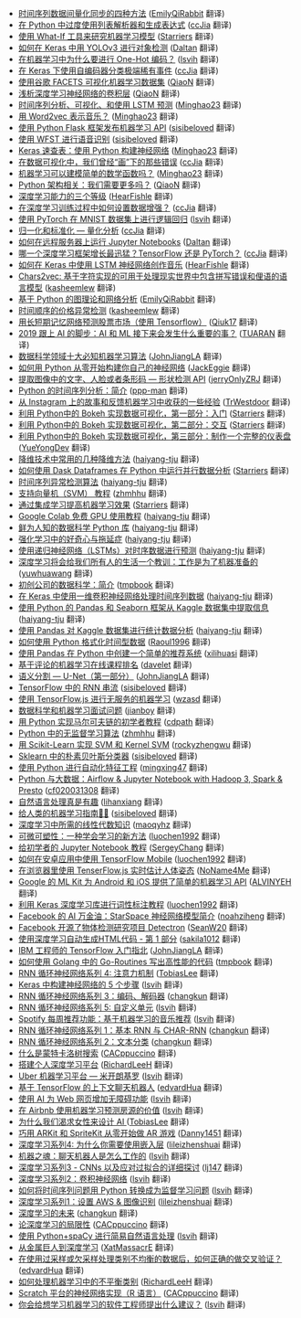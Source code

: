 * [时间序列数据间量化同步的四种方法](https://juejin.im/post/5d213c126fb9a07f091bc3f5) ([EmilyQiRabbit](https://github.com/EmilyQiRabbit) 翻译)
* [在 Python 中过度使用列表解析器和生成表达式](https://juejin.im/post/5d281b0ff265da1b8b2b8ae0) ([ccJia](https://github.com/ccJia) 翻译)
* [使用 What-If 工具来研究机器学习模型](https://juejin.im/post/5d143abff265da1bb80c4005) ([Starriers](https://github.com/Starriers) 翻译)
* [如何在 Keras 中用 YOLOv3 进行对象检测](https://juejin.im/post/5d12eef5e51d455a68490ba8) ([Daltan](https://github.com/Daltan) 翻译)
* [在机器学习中为什么要进行 One-Hot 编码？](https://juejin.im/post/5d15840e5188255c23553204) ([lsvih](https://github.com/lsvih) 翻译)
* [在 Keras 下使用自编码器分类极端稀有事件](https://juejin.im/post/5cff17296fb9a07ec63b0a7f) ([ccJia](https://github.com/ccJia) 翻译)
* [使用谷歌 FACETS 可视化机器学习数据集](https://juejin.im/post/5d0226986fb9a07ecb0ba33a) ([QiaoN](https://github.com/QiaoN) 翻译)
* [浅析深度学习神经网络的卷积层](https://juejin.im/post/5ceeef01518825351e354747) ([QiaoN](https://github.com/QiaoN) 翻译)
* [时间序列分析、可视化、和使用 LSTM 预测](https://juejin.im/post/5cecdbb75188252db706f4e9) ([Minghao23](https://github.com/Minghao23) 翻译)
* [用 Word2vec 表示音乐？](https://juejin.im/post/5cdcdd9ee51d456e8240ddc3) ([Minghao23](https://github.com/Minghao23) 翻译)
* [使用 Python Flask 框架发布机器学习 API](https://juejin.im/post/5cd7f862e51d453aa44ad6f3) ([sisibeloved](https://github.com/sisibeloved) 翻译)
* [使用 WFST 进行语音识别](https://juejin.im/post/5cd7f7c56fb9a03218556ea4) ([sisibeloved](https://github.com/sisibeloved) 翻译)
* [Keras 速查表：使用 Python 构建神经网络](https://juejin.im/post/5cd40d24f265da038412a8be) ([Minghao23](https://github.com/Minghao23) 翻译)
* [在数据可视化中，我们曾经“画”下的那些错误](https://juejin.im/post/5cd39e1de51d453a3a0acb7b) ([ccJia](https://github.com/ccJia) 翻译)
* [机器学习可以建模简单的数学函数吗？](https://juejin.im/post/5ccd6d30e51d453ae03507da) ([Minghao23](https://github.com/Minghao23) 翻译)
* [Python 架构相关：我们需要更多吗？](https://juejin.im/post/5cd1db8c51882535b323a3c7) ([QiaoN](https://github.com/QiaoN) 翻译)
* [深度学习能力的三个等级](https://juejin.im/post/5cce97ec6fb9a031fe3bd85d) ([HearFishle](https://github.com/HearFishle) 翻译)
* [在深度学习训练过程中如何设置数据增强？](https://juejin.im/post/5cc87ec8f265da03b446202b) ([ccJia](https://github.com/ccJia) 翻译)
* [使用 PyTorch 在 MNIST 数据集上进行逻辑回归](https://juejin.im/post/5cc66d946fb9a032286173a7) ([lsvih](https://github.com/lsvih) 翻译)
* [归一化和标准化 — 量化分析](https://juejin.im/post/5cc5c0a06fb9a0321b69740a) ([ccJia](https://github.com/ccJia) 翻译)
* [如何在远程服务器上运行 Jupyter Notebooks](https://juejin.im/post/5cb5e0a9f265da036c577f24) ([Daltan](https://github.com/Daltan) 翻译)
* [哪一个深度学习框架增长最迅猛？TensorFlow 还是 PyTorch？](https://juejin.im/post/5caefef45188251b070f7d70) ([ccJia](https://github.com/ccJia) 翻译)
* [如何在 Keras 中使用 LSTM 神经网络创作音乐](https://juejin.im/post/5c9c19d7e51d453e7d28a173) ([HearFishle](https://github.com/HearFishle) 翻译)
* [Chars2vec: 基于字符实现的可用于处理现实世界中包含拼写错误和俚语的语言模型](https://juejin.im/post/5c96fd46e51d4513e072c3ae) ([kasheemlew](https://github.com/kasheemlew) 翻译)
* [基于 Python 的图理论和网络分析](https://juejin.im/post/5c9066b3f265da612e6d5770) ([EmilyQiRabbit](https://github.com/EmilyQiRabbit) 翻译)
* [时间顺序的价格异常检测](https://juejin.im/post/5c998f8ae51d454e523b6ed5) ([kasheemlew](https://github.com/kasheemlew) 翻译)
* [用长短期记忆网络预测股票市场（使用 Tensorflow）](https://juejin.im/post/5c8114de51882540a830b910) ([Qiuk17](https://github.com/Qiuk17) 翻译)
* [2019 跟上 AI 的脚步：AI 和 ML 接下来会发生什么重要的事？](https://juejin.im/post/5c83c8ba5188250aa57a0e2f) ([TUARAN](https://github.com/TUARAN) 翻译)
* [数据科学领域十大必知机器学习算法](https://juejin.im/post/5c73bbfff265da2da771d42a) ([JohnJiangLA](https://github.com/JohnJiangLA) 翻译)
* [如何用 Python 从零开始构建你自己的神经网络](https://juejin.im/post/5c7a478c518825787e6a0f67) ([JackEggie](https://github.com/JackEggie) 翻译)
* [提取图像中的文字、人脸或者条形码 — 形状检测 API](https://juejin.im/post/5c64026fe51d457f963d249c) ([jerryOnlyZRJ](https://github.com/jerryOnlyZRJ) 翻译)
* [Python 的时间序列分析：简介](https://juejin.im/post/5c6c12def265da2ddc3c70ce) ([ppp-man](https://github.com/ppp-man) 翻译)
* [从 Instagram 上的故事和反馈机器学习中收获的一些经验](https://juejin.im/post/5c683dfce51d45164c7599fb) ([TrWestdoor](https://github.com/TrWestdoor) 翻译)
* [利用 Python中的 Bokeh 实现数据可视化，第一部分：入门](https://juejin.im/post/5c3c83c7f265da612d197bf0) ([Starriers](https://github.com/Starriers) 翻译)
* [利用 Python中的 Bokeh 实现数据可视化，第二部分：交互](https://juejin.im/post/5c34a9dee51d4551d044efce) ([Starriers](https://github.com/Starriers) 翻译)
* [利用 Python中的 Bokeh 实现数据可视化，第三部分：制作一个完整的仪表盘](https://juejin.im/post/5c3ae4656fb9a049d9757021) ([YueYongDev](https://github.com/YueYongDev) 翻译)
* [降维技术中常用的几种降维方法](https://juejin.im/post/5c4513a06fb9a049dc028d0c) ([haiyang-tju](https://github.com/haiyang-tju) 翻译)
* [如何使用 Dask Dataframes 在 Python 中运行并行数据分析](https://juejin.im/post/5c1feeaf5188257f9242b65c) ([Starriers](https://github.com/Starriers) 翻译)
* [时间序列异常检测算法](https://juejin.im/post/5c19f4cb518825678a7bad4c) ([haiyang-tju](https://github.com/haiyang-tju) 翻译)
* [支持向量机（SVM） 教程](http://5a77c24cf265da4e747f92e8/) ([zhmhhu](https://github.com/zhmhhu) 翻译)
* [通过集成学习提高机器学习效果](https://juejin.im/post/5c0909d951882548e93806e0) ([Starriers](https://github.com/Starriers) 翻译)
* [Google Colab 免费 GPU 使用教程](https://juejin.im/post/5c05e1bc518825689f1b4948) ([haiyang-tju](https://github.com/haiyang-tju) 翻译)
* [鲜为人知的数据科学 Python 库](https://juejin.im/post/5c075e09518825159512715f) ([haiyang-tju](https://github.com/haiyang-tju) 翻译)
* [强化学习中的好奇心与拖延症](https://juejin.im/post/5bff316651882548e937ef20) ([haiyang-tju](https://github.com/haiyang-tju) 翻译)
* [使用递归神经网络（LSTMs）对时序数据进行预测](https://juejin.im/post/5bf8a70cf265da61776ba1dc) ([haiyang-tju](https://github.com/haiyang-tju) 翻译)
* [深度学习将会给我们所有人的生活一个教训：工作是为了机器准备的](https://juejin.im/post/5bd71fd6f265da0aa94a5bce) ([yuwhuawang](https://github.com/yuwhuawang) 翻译)
* [初创公司的数据科学：简介](https://juejin.im/post/5bd55b76f265da0ae472ce1b) ([tmpbook](https://github.com/tmpbook) 翻译)
* [在 Keras 中使用一维卷积神经网络处理时间序列数据](https://juejin.im/post/5beb7432f265da61524cf27c) ([haiyang-tju](https://github.com/haiyang-tju) 翻译)
* [使用 Python 的 Pandas 和 Seaborn 框架从 Kaggle 数据集中提取信息](https://juejin.im/post/5be8caf651882551cc25acf5) ([haiyang-tju](https://github.com/haiyang-tju) 翻译)
* [使用 Pandas 对 Kaggle 数据集进行统计数据分析](https://juejin.im/post/5be8c994f265da61461db107) ([haiyang-tju](https://github.com/haiyang-tju) 翻译)
* [如何使用 Python 格式化时间型数据](https://juejin.im/post/5be26d15f265da61776b720a) ([Raoul1996](https://github.com/Raoul1996) 翻译)
* [使用 Pandas 在 Python 中创建一个简单的推荐系统](https://juejin.im/post/5be958416fb9a049af6cc969) ([xilihuasi](https://github.com/xilihuasi) 翻译)
* [基于评论的机器学习在线课程排名](https://juejin.im/post/5bc997fd6fb9a05cdb106d7a) ([davelet](https://github.com/davelet) 翻译)
* [语义分割 — U-Net（第一部分）](https://juejin.im/post/5bc55ec8f265da0a8f35ef20) ([JohnJiangLA](https://github.com/JohnJiangLA) 翻译)
* [TensorFlow 中的 RNN 串流](https://juejin.im/post/5bcb2975f265da0a8d36c7d8) ([sisibeloved](https://github.com/sisibeloved) 翻译)
* [使用 TensorFlow.js 进行无服务的机器学习](https://juejin.im/post/5bc13de2e51d450e827b88fc) ([wzasd](https://github.com/wzasd) 翻译)
* [数据科学和机器学习面试问题](https://juejin.im/post/5bbb104f5188255c960c4d7e) ([jianboy](https://github.com/jianboy) 翻译)
* [用 Python 实现马尔可夫链的初学者教程](https://juejin.im/post/5bb031d06fb9a05cdb104888) ([cdpath](https://github.com/cdpath) 翻译)
* [Python 中的无监督学习算法](https://juejin.im/post/5bab10ed6fb9a05d1f2211b6) ([zhmhhu](https://github.com/zhmhhu) 翻译)
* [用 Scikit-Learn 实现 SVM 和 Kernel SVM](https://juejin.im/post/5b7fd39af265da43831fa136) ([rockyzhengwu](https://github.com/rockyzhengwu) 翻译)
* [Sklearn 中的朴素贝叶斯分类器](https://juejin.im/post/5b8510be51882542d23a1d66) ([sisibeloved](https://github.com/sisibeloved) 翻译)
* [使用 Python 进行自动化特征工程](https://juejin.im/post/5b6ea0e4e51d4519044adff0) ([mingxing47](https://github.com/mingxing47) 翻译)
* [Python 与大数据：Airflow & Jupyter Notebook with Hadoop 3, Spark & Presto](https://juejin.im/post/5b5a7fdfe51d453526175687) ([cf020031308](https://github.com/cf020031308) 翻译)
* [自然语言处理真是有趣](https://juejin.im/post/5b6d08e2f265da0f9c67cf0b) ([lihanxiang](https://github.com/lihanxiang) 翻译)
* [给人类的机器学习指南🤖👶](https://juejin.im/post/5b136f12f265da6e5415114b) ([sisibeloved](https://github.com/sisibeloved) 翻译)
* [深度学习中所需的线性代数知识](https://juejin.im/post/5b19d99ae51d4506d81a7a2f) ([maoqyhz](https://github.com/maoqyhz) 翻译)
* [可微可塑性：一种学会学习的新方法](https://juejin.im/post/5b055308f265da0ba063879d) ([luochen1992](https://github.com/luochen1992) 翻译)
* [给初学者的 Jupyter Notebook 教程](https://juejin.im/post/5af8d3776fb9a07ab7744dd0) ([SergeyChang](https://github.com/SergeyChang) 翻译)
* [如何在安卓应用中使用 TensorFlow Mobile](https://juejin.im/post/5afb8dc5518825426c690236) ([luochen1992](https://github.com/luochen1992) 翻译)
* [在浏览器里使用 TenserFlow.js 实时估计人体姿态](https://juejin.im/post/5afd833b5188254270642ff3) ([NoName4Me](https://github.com/NoName4Me) 翻译)
* [Google 的 ML Kit 为 Android 和 iOS 提供了简单的机器学习 API](https://juejin.im/post/5af2942e51882567244df836) ([ALVINYEH](https://github.com/ALVINYEH) 翻译)
* [利用 Keras 深度学习库进行词性标注教程](https://juejin.im/post/5ae4613a5188256727742d7d) ([luochen1992](https://github.com/luochen1992) 翻译)
* [Facebook 的 AI 万金油：StarSpace 神经网络模型简介](https://juejin.im/post/5a83af7c6fb9a0633c661404) ([noahziheng](https://github.com/noahziheng) 翻译)
* [Facebook 开源了物体检测研究项目 Detectron](https://juejin.im/post/5a6c2ba56fb9a01cb64f0591) ([SeanW20](https://github.com/SeanW20) 翻译)
* [使用深度学习自动生成HTML代码 - 第 1 部分](https://juejin.im/post/5a72744e6fb9a01cb64f1d66) ([sakila1012](https://github.com/sakila1012) 翻译)
* [IBM 工程师的 TensorFlow 入门指北](https://juejin.im/post/5a3d1ecb518825256362de6a) ([JohnJiangLA](https://github.com/JohnJiangLA) 翻译)
* [如何使用 Golang 中的 Go-Routines 写出高性能的代码](https://juejin.im/post/5a17c0f9f265da431a42e060) ([tmpbook](https://github.com/tmpbook) 翻译)
* [RNN 循环神经网络系列 4: 注意力机制](https://juejin.im/post/59f72f61f265da432002871c?utm_source=gold-miner&utm_medium=readme&utm_campaign=github) ([TobiasLee](https://github.com/TobiasLee) 翻译)
* [Keras 中构建神经网络的 5 个步骤](https://juejin.im/post/59e43b5b6fb9a0452a3b5f4f?utm_source=gold-miner&utm_medium=readme&utm_campaign=github) ([lsvih](https://github.com/lsvih) 翻译)
* [RNN 循环神经网络系列 3：编码、解码器](https://juejin.im/post/59fc1616f265da432b4a2d44?utm_source=gold-miner&utm_medium=readme&utm_campaign=github) ([changkun](https://github.com/changkun) 翻译)
* [RNN 循环神经网络系列 5: 自定义单元](https://juejin.im/post/59fbd28b6fb9a045204b91f2?utm_source=gold-miner&utm_medium=readme&utm_campaign=github) ([lsvih](https://github.com/lsvih) 翻译)
* [Spotify 每周推荐功能：基于机器学习的音乐推荐](https://juejin.im/post/59fbd0d9518825299a468a8b?utm_source=gold-miner&utm_medium=readme&utm_campaign=github) ([lsvih](https://github.com/lsvih) 翻译)
* [RNN 循环神经网络系列 1：基本 RNN 与 CHAR-RNN](https://juejin.im/post/59f0c5b0f265da43085d3e94?utm_source=gold-miner&utm_medium=readme&utm_campaign=github) ([changkun](https://github.com/changkun) 翻译)
* [RNN 循环神经网络系列 2：文本分类](https://juejin.im/post/59f0c6b3f265da4319557de4?utm_source=gold-miner&utm_medium=readme&utm_campaign=github) ([changkun](https://github.com/changkun) 翻译)
* [什么是蒙特卡洛树搜索](https://juejin.im/post/59f16e8c5188250385371302?utm_source=gold-miner&utm_medium=readme&utm_campaign=github) ([CACppuccino](https://github.com/CACppuccino) 翻译)
* [搭建个人深度学习平台](https://juejin.im/post/59be8e2b5188252c24746e9c?utm_source=gold-miner&utm_medium=readme&utm_campaign=github) ([RichardLeeH](https://github.com/RichardLeeH) 翻译)
* [Uber 机器学习平台 — 米开朗基罗](https://juejin.im/post/59c8b4d56fb9a00a4843b2a6?utm_source=gold-miner&utm_medium=readme&utm_campaign=github) ([lsvih](https://github.com/lsvih) 翻译)
* [基于 TensorFlow 的上下文聊天机器人](https://juejin.im/entry/5992cd385188252433704fa3?utm_source=gold-miner&utm_medium=readme&utm_campaign=github) ([edvardHua](https://github.com/edvardHua) 翻译)
* [使用 AI 为 Web 网页增加无障碍功能](https://juejin.im/post/59a51e91f265da2499603c8c?utm_source=gold-miner&utm_medium=readme&utm_campaign=github) ([lsvih](https://github.com/lsvih) 翻译)
* [在 Airbnb 使用机器学习预测房源的价值](https://juejin.im/post/59acfc336fb9a0249471e47d?utm_source=gold-miner&utm_medium=readme&utm_campaign=github) ([lsvih](https://github.com/lsvih) 翻译)
* [为什么我们渴求女性来设计 AI ](https://juejin.im/post/599c1e45518825242a02596e?utm_source=gold-miner&utm_medium=readme&utm_campaign=github) ([TobiasLee](https://github.com/TobiasLee) 翻译)
* [巧用 ARKit 和 SpriteKit 从零开始做 AR 游戏](https://juejin.im/post/599aaf746fb9a02477072380?utm_source=gold-miner&utm_medium=readme&utm_campaign=github) ([Danny1451](https://github.com/Danny1451) 翻译)
* [深度学习系列4: 为什么你需要使用嵌入层](https://juejin.im/post/599183c6f265da3e2e5717d2?utm_source=gold-miner&utm_medium=readme&utm_campaign=github) ([lileizhenshuai](https://github.com/lileizhenshuai) 翻译)
* [机器之魂：聊天机器人是怎么工作的](https://juejin.im/post/599155d86fb9a03c467c151d?utm_source=gold-miner&utm_medium=readme&utm_campaign=github) ([lsvih](https://github.com/lsvih) 翻译)
* [深度学习系列3 - CNNs 以及应对过拟合的详细探讨](https://juejin.im/post/598f25b15188257d8643173d?utm_source=gold-miner&utm_medium=readme&utm_campaign=github) ([lj147](https://github.com/lj147) 翻译)
* [深度学习系列2：卷积神经网络](https://juejin.im/post/598ac6a55188257dd366367f?utm_source=gold-miner&utm_medium=readme&utm_campaign=github) ([lsvih](https://github.com/lsvih) 翻译)
* [如何将时间序列问题用 Python 转换成为监督学习问题](https://juejin.im/post/598ac4e651882548605ce4a9?utm_source=gold-miner&utm_medium=readme&utm_campaign=github) ([lsvih](https://github.com/lsvih) 翻译)
* [深度学习系列1：设置 AWS & 图像识别](https://juejin.im/post/5987f5885188256dcf65d01e?utm_source=gold-miner&utm_medium=readme&utm_campaign=github) ([lileizhenshuai](https://github.com/lileizhenshuai) 翻译)
* [深度学习的未来](https://juejin.im/post/597843506fb9a06ba4747db5?utm_source=gold-miner&utm_medium=readme&utm_campaign=github) ([changkun](https://github.com/changkun) 翻译)
* [论深度学习的局限性](https://juejin.im/post/5978352a6fb9a06bad6574a4?utm_source=gold-miner&utm_medium=readme&utm_campaign=github) ([CACppuccino](https://github.com/CACppuccino) 翻译)
* [使用 Python+spaCy 进行简易自然语言处理](https://juejin.im/post/5971a4b9f265da6c42353332?utm_source=gold-miner&utm_medium=readme&utm_campaign=github) ([lsvih](https://github.com/lsvih) 翻译)
* [从金属巨人到深度学习](https://juejin.im/post/596f4cecf265da6c2f0adb04?utm_source=gold-miner&utm_medium=readme&utm_campaign=github) ([XatMassacrE](https://github.com/XatMassacrE) 翻译)
* [在使用过采样或欠采样处理类别不均衡的数据后，如何正确的做交叉验证？](https://juejin.im/entry/5976dde9f265da6c2e0fc2f9/detail?utm_source=gold-miner&utm_medium=readme&utm_campaign=github) ([edvardHua](https://github.com/edvardHua) 翻译)
* [如何处理机器学习中的不平衡类别](https://juejin.im/post/596f150551882549980c5f56?utm_source=gold-miner&utm_medium=readme&utm_campaign=github) ([RichardLeeH](https://github.com/RichardLeeH) 翻译)
* [Scratch 平台的神经网络实现（R 语言）](https://juejin.im/post/5965cf75f265da6c4741adc4?utm_source=gold-miner&utm_medium=readme&utm_campaign=github) ([CACppuccino](https://github.com/CACppuccino) 翻译)
* [你会给想学习机器学习的软件工程师提出什么建议？](https://juejin.im/post/596323416fb9a06bae1dff63?utm_source=gold-miner&utm_medium=readme&utm_campaign=github) ([lsvih](https://github.com/lsvih) 翻译)
